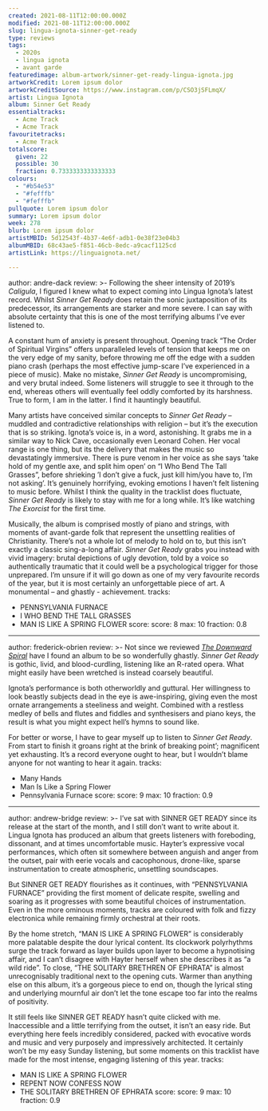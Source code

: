 ```yaml
---
created: 2021-08-11T12:00:00.000Z
modified: 2021-08-11T12:00:00.000Z
slug: lingua-ignota-sinner-get-ready
type: reviews
tags:
  - 2020s
  - lingua ignota
  - avant garde
featuredimage: album-artwork/sinner-get-ready-lingua-ignota.jpg
artworkCredit: Lorem ipsum dolor
artworkCreditSource: https://www.instagram.com/p/CSO3jSFLmqX/
artist: Lingua Ignota
album: Sinner Get Ready
essentialtracks:
  - Acme Track
  - Acme Track
favouritetracks:
  - Acme Track
totalscore:
  given: 22
  possible: 30
  fraction: 0.7333333333333333
colours:
  - "#b54e53"
  - "#fefffb"
  - "#fefffb"
pullquote: Lorem ipsum dolor
summary: Lorem ipsum dolor
week: 278
blurb: Lorem ipsum dolor
artistMBID: 5d12543f-4b37-4e6f-adb1-0e38f23e04b3
albumMBID: 68c43ae5-f851-46cb-8edc-a9cacf1125cd
artistLink: https://linguaignota.net/

---
```

author: andre-dack
review: >-
  Following the sheer intensity of 2019’s _Caligula_, I figured I knew what to expect coming into Lingua Ignota’s latest record. Whilst _Sinner Get Ready_ does retain the sonic juxtaposition of its predecessor, its arrangements are starker and more severe. I can say with absolute certainty that this is one of the most terrifying albums I’ve ever listened to. 


  A constant hum of anxiety is present throughout. Opening track “The Order of Spiritual Virgins” offers unparalleled levels of tension that keeps me on the very edge of my sanity, before throwing me off the edge with a sudden piano crash (perhaps the most effective jump-scare I’ve experienced in a piece of music). Make no mistake, _Sinner Get Ready_ is uncompromising, and very brutal indeed. Some listeners will struggle to see it through to the end, whereas others will eventually feel oddly comforted by its harshness. True to form, I am in the latter. I find it hauntingly beautiful.


  Many artists have conceived similar concepts to _Sinner Get Ready_ – muddled and contradictive relationships with religion – but it’s the execution that is so striking. Ignota’s voice is, in a word, astonishing. It grabs me in a similar way to Nick Cave, occasionally even Leonard Cohen. Her vocal range is one thing, but its the delivery that makes the music so devastatingly immersive. There is pure venom in her voice as she says ’take hold of my gentle axe, and split him open’ on “I Who Bend The Tall Grasses”, before shrieking ’I don’t give a fuck, just kill him/you have to, I’m not asking’. It’s genuinely horrifying, evoking emotions I haven’t felt listening to music before. Whilst I think the quality in the tracklist does fluctuate, _Sinner Get Ready_ is likely to stay with me for a long while. It’s like watching _The Exorcist_ for the first time.


  Musically, the album is comprised mostly of piano and strings, with moments of avant-garde folk that represent the unsettling realities of Christianity. There’s not a whole lot of melody to hold on to, but this isn’t exactly a classic sing-a-long affair. _Sinner Get Ready_ grabs you instead with vivid imagery: brutal depictions of ugly devotion, told by a voice so authentically traumatic that it could well be a psychological trigger for those unprepared. I’m unsure if it will go down as one of my very favourite records of the year, but it is most certainly an unforgettable piece of art. A monumental – and ghastly - achievement.
tracks:
  - PENNSYLVANIA FURNACE
  - I WHO BEND THE TALL GRASSES
  - MAN IS LIKE A SPRING FLOWER
score:
  score: 8
  max: 10
  fraction: 0.8

---
author: frederick-obrien
review: >-
  Not since we reviewed _[The Downward Spiral](/reviews/nine-inch-nails-the-downward-spiral/)_ have I found an album to be so wonderfully ghastly. _Sinner Get Ready_ is gothic, livid, and blood-curdling, listening like an R-rated opera. What might easily have been wretched is instead coarsely beautiful.


  Ignota’s performance is both otherworldly and guttural. Her willingness to look beastly subjects dead in the eye is awe-inspiring, giving even the most ornate arrangements a steeliness and weight. Combined with a restless medley of bells and flutes and fiddles and synthesisers and piano keys, the result is what you might expect hell’s hymns to sound like. 


  For better or worse, I have to gear myself up to listen to _Sinner Get Ready_. From start to finish it groans right at the brink of breaking point’; magnificent yet exhausting. It’s a record everyone ought to hear, but I wouldn’t blame anyone for not wanting to hear it again.
tracks:
  - Many Hands
  - Man Is Like a Spring Flower
  - Pennsylvania Furnace
score:
  score: 9
  max: 10
  fraction: 0.9

---
author: andrew-bridge
review: >-
  I’ve sat with SINNER GET READY since its release at the start of the month, and I still don’t want to write about it. Lingua Ignota has produced an album that greets listeners with foreboding, dissonant, and at times uncomfortable music. Hayter’s expressive vocal performances, which often sit somewhere between anguish and anger from the outset, pair with eerie vocals and cacophonous, drone-like, sparse instrumentation to create atmospheric, unsettling soundscapes.


  But SINNER GET READY flourishes as it continues, with “PENNSYLVANIA FURNACE” providing the first moment of delicate respite, swelling and soaring as it progresses with some beautiful choices of instrumentation. Even in the more ominous moments, tracks are coloured with folk and fizzy electronica while remaining firmly orchestral at their roots.


  By the home stretch, “MAN IS LIKE A SPRING FLOWER” is considerably more palatable despite the dour lyrical content. Its clockwork polyrhythms surge the track forward as layer builds upon layer to become a hypnotising affair, and I can’t disagree with Hayter herself when she describes it as “a wild ride”. To close, “THE SOLITARY BRETHREN OF EPHRATA” is almost unrecognisably traditional next to the opening cuts. Warmer than anything else on this album, it’s a gorgeous piece to end on, though the lyrical sting and underlying mournful air don’t let the tone escape too far into the realms of positivity.


  It still feels like SINNER GET READY hasn’t quite clicked with me. Inaccessible and a little terrifying from the outset, it isn’t an easy ride. But everything here feels incredibly considered, packed with evocative words and music and very purposely and impressively architected. It certainly won’t be my easy Sunday listening, but some moments on this tracklist have made for the most intense, engaging listening of this year.
tracks:
  - MAN IS LIKE A SPRING FLOWER
  - REPENT NOW CONFESS NOW
  - THE SOLITARY BRETHREN OF EPHRATA
score:
  score: 9
  max: 10
  fraction: 0.9
